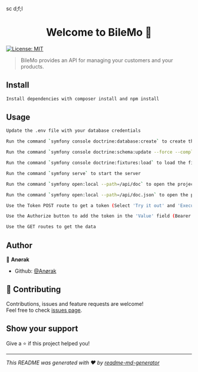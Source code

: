 sc d;f;l<h1 align="center">Welcome to BileMo 👋</h1>

<p>
  <a href="#" target="_blank">
    <img alt="License: MIT" src="https://img.shields.io/badge/License-MIT-yellow.svg" />
  </a>
</p>

> BileMo provides an API for managing your customers and your products.

## Install

```sh
Install dependencies with composer install and npm install
```

## Usage

```sh
Update the .env file with your database credentials
```

```sh
Run the command `symfony console doctrine:database:create` to create the database
```

```sh
Run the command `symfony console doctrine:schema:update --force --complete` to create the tables
```

```sh
Run the command `symfony console doctrine:fixtures:load` to load the fixtures
```

```sh
Run the command `symfony serve` to start the server
```

```sh
Run the command `symfony open:local --path=/api/doc` to open the project in your browser
```

```sh
Run the command `symfony open:local --path=/api/doc.json` to open the project in your browser
```

```sh
Use the Token POST route to get a token (Select 'Try it out' and 'Execute' to get the token)
```

```sh
Use the Authorize button to add the token in the 'Value' field (Bearer <token>)
```

```sh
Use the GET routes to get the data
```

## Author

👤 **Anørak**

-   Github: [@Anørak](https://github.com/Anørak)

## 🤝 Contributing

Contributions, issues and feature requests are welcome!<br />Feel free to check [issues page](https://github.com/Anoerak/BileMo/issues).

## Show your support

Give a ⭐️ if this project helped you!

---

_This README was generated with ❤️ by [readme-md-generator](https://github.com/kefranabg/readme-md-generator)_

